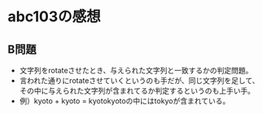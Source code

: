 # abc103の感想
## B問題
* 文字列をrotateさせたとき、与えられた文字列と一致するかの判定問題。
* 言われた通りにrotateさせていくというのも手だが、同じ文字列を足して、その中に与えられた文字列が含まれてるか判定するというのも上手い手。
* 例）kyoto + kyoto = kyotokyotoの中にはtokyoが含まれている。